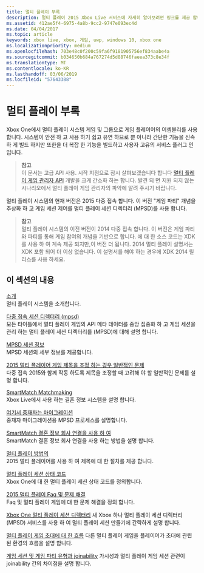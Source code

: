 ```yaml
---
title: 멀티 플레이 부록
description: 멀티 플레이 2015 Xbox Live 서비스에 자세히 알아보려면 링크를 제공 합니다.
ms.assetid: 412ae5f4-6975-4a8b-9cc2-9747e093ec4d
ms.date: 04/04/2017
ms.topic: article
keywords: xbox live, xbox, 게임, uwp, windows 10, xbox one
ms.localizationpriority: medium
ms.openlocfilehash: 703e48c0f200c59fa6f9181905756ef834aabe4a
ms.sourcegitcommit: b034650b684a767274d5d88746faeea373c8e34f
ms.translationtype: MT
ms.contentlocale: ko-KR
ms.lasthandoff: 03/06/2019
ms.locfileid: "57643388"
---
```

# <a name="multiplayer-appendix"></a>멀티 플레이 부록

Xbox One에서 멀티 플레이 시스템 게임 및 그룹으로 게임 플레이어의 어셈블리를 사용합니다. 시스템이 안전 하 고 사용 하기 쉽고 유연 하므로 뿐 아니라 간단한 기능을 신속 하 게 빌드 하지만 또한을 더 복잡 한 기능을 빌드하고 사용자 고유의 서비스 플러그 인입니다.

> **참고**  
이 문서는 고급 API 사용.  시작 지점으로 잠시 살펴보겠습니다 합니다 [멀티 플레이 게임 관리자 API](../multiplayer-manager.md) 개발을 크게 간소화 하는 합니다.  발견 되 면 지원 되지 않는 시나리오에서 멀티 플레이 게임 관리자의 파악에 알려 주시기 바랍니다.

멀티 플레이 시스템의 현재 버전은 2015 다중 접속 합니다. 이 버전 "게임 파티" 개념을 추상화 하 고 게임 세션 제어를 멀티 플레이 세션 디렉터리 (MPSD)를 사용 합니다.

> **참고**  
멀티 플레이 시스템의 이전 버전이 2014 다중 접속 합니다. 이 버전은 게임 파티와 파티를 통해 게임 참여의 개념을 기반으로 합니다. 에 대 한 소스 코드는 XDK를 사용 하 여 계속 제공 되지만,이 버전 더 됩니다. 2014 멀티 플레이 설명서는 XDK 포함 되어 더 이상 없습니다. 이 설명서를 해야 하는 경우에 XDK 2014 릴리스를 사용 하세요.


## <a name="in-this-section"></a>이 섹션의 내용

[소개](introduction-to-the-multiplayer-system.md)  
멀티 플레이 시스템을 소개합니다.

[다중 접속 세션 디렉터리 (mpsd)](multiplayer-session-directory.md)  
모든 타이틀에서 멀티 플레이 게임의 API 메타 데이터를 중앙 집중화 하 고 게임 세션을 관리 하는 멀티 플레이 세션 디렉터리를 (MPSD)에 대해 설명 합니다.

[MPSD 세션 정보](mpsd-session-details.md)  
MPSD 세션의 세부 정보를 제공합니다.

[2015 멀티 플레이어 게임 제목을 조정 하는 경우 일반적인 문제](common-issues-when-adapting-multiplayer.md)  
다중 접속 2015와 함께 작동 하도록 제목을 조정할 때 고려해 야 할 일반적인 문제를 설명 합니다.

[SmartMatch Matchmaking](smartmatch-matchmaking.md)  
Xbox Live에서 사용 하는 결혼 정보 시스템을 설명 합니다.

[여기서 중재자는 마이그레이션](migrating-an-arbiter.md)  
중재자 마이그레이션용 MPSD 프로세스를 설명합니다.

[SmartMatch 결혼 정보 회사 연결을 사용 하 여](using-smartmatch-matchmaking.md)  
SmartMatch 결혼 정보 회사 연결을 사용 하는 방법을 설명 합니다.

[멀티 플레이 방법의](multiplayer-how-tos.md)  
2015 멀티 플레이어를 사용 하 여 제목에 대 한 절차를 제공 합니다.

[멀티 플레이 세션 상태 코드](multiplayer-session-status-codes.md)  
Xbox One에 대 한 멀티 플레이 세션 상태 코드를 정의합니다.

[2015 멀티 플레이 Faq 및 문제 해결](multiplayer-2015-faq.md)  
Faq 및 멀티 플레이 게임에 대 한 문제 해결을 정의 합니다.

[Xbox One 멀티 플레이 세션 디렉터리](xbox-one-multiplayer-session-directory.md) 새 Xbox 하나 멀티 플레이 세션 디렉터리 (MPSD) 서비스를 사용 하 여 멀티 플레이 세션 만들기에 간략하게 설명 합니다.

[멀티 플레이 게임 초대에 대 한 흐름](flows-for-multiplayer-game-invites.md) 다른 멀티 플레이 게임을 플레이어가 초대에 관련 된 환경의 흐름을 설명 합니다.

[게임 세션 및 게임 파티 유형과 joinability](game-session-and-game-party-visibility-and-joinability.md) 가시성과 멀티 플레이 게임 세션 관련이 joinability 간의 차이점을 설명 합니다.
